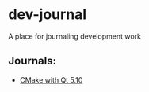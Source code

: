 # dev-journal
A place for journaling development work

## Journals:
- [CMake with Qt 5.10](cmake-qt5-10.md)
